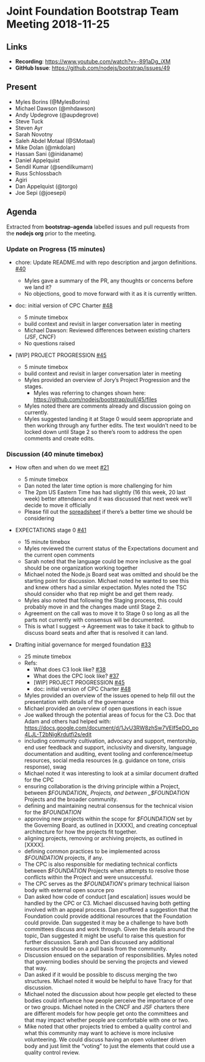 # Joint Foundation Bootstrap Team Meeting 2018-11-25

## Links

* **Recording**: https://www.youtube.com/watch?v=-891aDg_iXM
* **GitHub Issue**: https://github.com/nodejs/bootstrap/issues/49

## Present

- Myles Borins (@MylesBorins)
- Michael Dawson (@mhdawson)
- Andy Updegrove (@aupdegrove)
- Steve Tuck
- Steven Ayr
- Sarah Novotny
- Saleh Abdel Motaal (@SMotaal)
- Mike Dolan (@mkdolan)
- Hassan Sani (@inidaname)
- Daniel Appelquist
- Sendil Kumar (@sendilkumarn)
- Russ Schlossbach
- Agiri
- Dan Appelquist (@torgo)
- Joe Sepi (@joesepi)

## Agenda

Extracted from **bootstrap-agenda** labelled issues and pull requests from the **nodejs org** prior to the meeting.

### Update on Progress (15 minutes)

* chore: Update README.md with repo description and jargon definitions. [#40](https://github.com/nodejs/bootstrap/pull/40)
  - Myles gave a summary of the PR, any thoughts or concerns before we land it?
  - No objections, good to move forward with it as it is currently written.

* doc: initial version of CPC Charter [#48](https://github.com/nodejs/bootstrap/pull/48)
  - 5 minute timebox
  - build context and revisit in larger conversation later in meeting
  - Michael Dawson: Reviewed differences between existing charters (JSF, CNCF)
  - No questions raised 

* [WIP] PROJECT PROGRESSION [#45](https://github.com/nodejs/bootstrap/pull/45)
  - 5 minute timebox
  - build context and revisit in larger conversation later in meeting
  - Myles provided an overview of Jory’s Project Progression and the stages.
    - Myles was referring to changes shown here: https://github.com/nodejs/bootstrap/pull/45/files
  - Myles noted there are comments already and discussion going on currently.
  - Myles suggested landing it at Stage 0 would seem appropriate and then working through any further edits. The text wouldn’t need to be locked down until Stage 2 so there’s room to address the open comments and create edits.

### Discussion (40 minute timebox)

* How often and when do we meet [#21](https://github.com/nodejs/bootstrap/issues/21)
  - 5 minute timebox
  - Dan noted the later time option is more challenging for him 
  - The 2pm US Eastern Time has had slightly (16 this week, 20 last week) better attendance and it was discussed that next week we’ll decide to move it officially
  - Please fill out the [spreadsheet](https://goo.gl/wztdhs) if there’s a better time we should be considering

* EXPECTATIONS stage 0 [#41](https://github.com/nodejs/bootstrap/pull/41)
  - 15 minute timebox
  - Myles reviewed the current status of the Expectations document and the current open comments
  - Sarah noted that the language could be more inclusive as the goal should be one organization working together
  - Michael noted the Node.js Board seat was omitted and should be the starting point for discussion. Michael noted he wanted to see this and knew others had a similar expectation. Myles noted the TSC should consider who that rep might be and get them ready.
  - Myles also noted that following the Staging process, this could probably move in and the changes made until Stage 2.
  - Agreement on the call was to move it to Stage 0 so long as all the parts not currently with consensus will be documented.
  - This is what I suggest -> Agreement was to take it back to github to discuss board seats
     and after that is resolved it can land.

* Drafting initial governance for merged foundation [#33](https://github.com/nodejs/bootstrap/issues/33)
  - 25 minute timebox
  - Refs:
    - What does C3 look like? [#38](https://github.com/nodejs/bootstrap/issues/38)
    - What does the CPC look like? [#37](https://github.com/nodejs/bootstrap/issues/37)
    - [WIP] PROJECT PROGRESSION [#45](https://github.com/nodejs/bootstrap/pull/45)
    - doc: initial version of CPC Charter [#48](https://github.com/nodejs/bootstrap/pull/48)
  - Myles provided an overview of the issues opened to help fill out the presentation with details of the governance
  - Michael provided an overview of open questions in each issue
  - Joe walked through the potential areas of focus for the C3. Doc that Adam and others had helped with: https://docs.google.com/document/d/1JvU3RW8zhSw7VEIf5eDO_po4LJL-T2bNjgKrdutfi2s/edit 
  - including community cultivation, advocacy and support, mentorship, end user feedback and support, inclusivity and diversity, language documentation and auditing, event tooling and conference/meetup resources, social media resources (e.g. guidance on tone, crisis response), swag
  - Michael noted it was interesting to look at a similar document drafted for the CPC
   * ensuring collaboration is the driving principle within a Project, between
     _$FOUNDATION_ Projects, and between _$FOUNDATION_ Projects and the broader
     community.
   * defining and maintaining neutral consensus for the technical vision for the _$FOUNDATION_
   * approving new projects within the scope for _$FOUNDATION_ set by the Governing Board,
     as outlined in [XXXX], and creating conceptual architecture for how the projects
     fit together.
   * aligning projects, removing or archiving projects, as outlined in [XXXX].
   * defining common practices to be implemented across _$FOUNDATION_ projects, if any.
   * The CPC is also responsible for mediating technical conflicts between
     _$FOUNDATION_ Projects when attempts to resolve those conflicts within the Project
    and were unsuccessful. 
   * The CPC serves as the _$FOUNDATION_'s primary technical
     liaison body with external open source pro 
  - Dan asked how code of conduct [and escalation] issues would be handled by the CPC or C3. Michael discussed having both getting involved with an appeal process. Dan proffered a suggestion that the Foundation could provide additional resources that the Foundation could provide. Dan suggested it may be a challenge to have both committees discuss and work through. Given the details around the topic, Dan suggested it might be useful to raise this question for further discussion. Sarah and Dan discussed any additional resources should be on a pull basis from the community. 
  - Discussion ensued on the separation of responsibilities. Myles noted that governing bodies should be serving the projects and viewed that way. 
  - Dan asked if it would be possible to discuss merging the two structures. Michael noted it would be helpful to have Tracy for that discussion.
  - Michael noted the discussion about how people get elected to these bodies could influence how people perceive the importance of one or two groups. Michael noted in the CNCF and JSF charters there are different models for how people get onto the committees and that may impact whether people are comfortable with one or two.
  - Mike noted that other projects tried to embed a quality control and what this community may want to achieve is more inclusive volunteering. We could discuss having an open volunteer driven body and just limit the “voting” to just the elements that could use a quality control review. 
